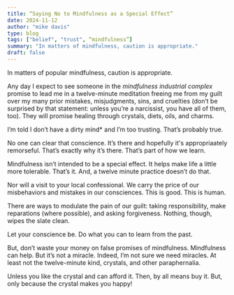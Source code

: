 ```yaml
---
title: “Saying No to Mindfulness as a Special Effect” 
date: 2024-11-12
author: "mike davis"
type: blog
tags: ["belief", "trust", “mindfulness”]
summary: "In matters of mindfulness, caution is appropriate."
draft: false
---
```

In matters of popular mindfulness, caution is appropriate. 

Any day I expect to see someone in the *mindfulness industrial complex* promise to lead me in a twelve-minute meditation freeing me from my guilt over my many prior mistakes, misjudgments, sins, and cruelties (don’t be surprised by that statement: unless you’re a narcissist, you have all of them, too). They will promise healing through crystals, diets, oils, and charms. 

I’m told I don’t have a dirty mind* and I’m too trusting. That’s probably true. 

No one can clear that conscience. It’s there and hopefully it's appropriaately remorseful. That’s exactly why it’s there. That’s part of how we learn. 

Mindfulness isn’t intended to be a special effect. It helps make life a little more tolerable. That’s it. And, a twelve minute practice doesn’t do that. 

Nor will a visit to your local confessional. We carry the price of our misbehaviors and mistakes in our consciences. This is good. This is human. 

There are ways to modulate the pain of our guilt: taking responsibility, make reparations (where possible), and asking forgiveness. Nothing, though, wipes the slate clean. 

Let your conscience be. Do what you can to learn from the past. 

But, don’t waste your money on false promises of mindfulness. Mindfulness can help. But it’s not a miracle. Indeed, I’m not sure we need miracles. At least not the twelve-minute kind, crystals, and other paraphernalia. 

Unless you like the crystal and can afford it. Then, by all means buy it. But, only because the crystal makes you happy! 